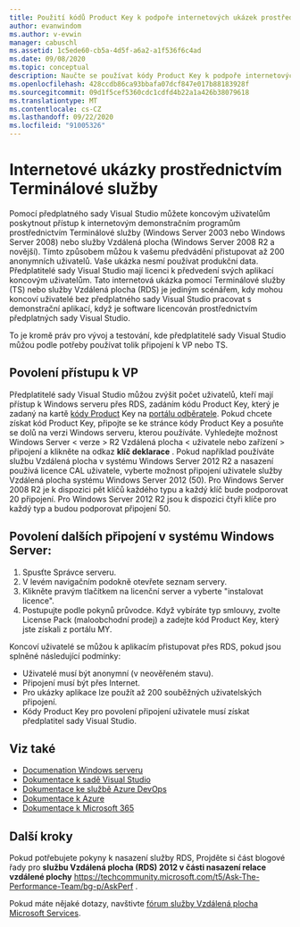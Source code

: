```yaml
---
title: Použití kódů Product Key k podpoře internetových ukázek prostřednictvím Terminálové služby | Microsoft Docs
author: evanwindom
ms.author: v-evwin
manager: cabuschl
ms.assetid: 1c5ede60-cb5a-4d5f-a6a2-a1f536f6c4ad
ms.date: 09/08/2020
ms.topic: conceptual
description: Naučte se používat kódy Product Key k podpoře internetových ukázek prostřednictvím Terminálové služby a povolení přístupu k VP.
ms.openlocfilehash: 428ccdb86ca93bbafa07dcf847e017b88183928f
ms.sourcegitcommit: 09d1f5cef5360cdc1cdfd4b22a1a426b38079618
ms.translationtype: MT
ms.contentlocale: cs-CZ
ms.lasthandoff: 09/22/2020
ms.locfileid: "91005326"
---
```

# <a name="internet-demonstrations-via-terminal-services"></a>Internetové ukázky prostřednictvím Terminálové služby
Pomocí předplatného sady Visual Studio můžete koncovým uživatelům poskytnout přístup k internetovým demonstračním programům prostřednictvím Terminálové služby (Windows Server 2003 nebo Windows Server 2008) nebo služby Vzdálená plocha (Windows Server 2008 R2 a novější). Tímto způsobem můžou k vašemu předvádění přistupovat až 200 anonymních uživatelů. Vaše ukázka nesmí používat produkční data. Předplatitelé sady Visual Studio mají licenci k předvedení svých aplikací koncovým uživatelům. Tato internetová ukázka pomocí Terminálové služby (TS) nebo služby Vzdálená plocha (RDS) je jediným scénářem, kdy mohou koncoví uživatelé bez předplatného sady Visual Studio pracovat s demonstrační aplikací, když je software licencován prostřednictvím předplatných sady Visual Studio.

To je kromě práv pro vývoj a testování, kde předplatitelé sady Visual Studio můžou podle potřeby používat tolik připojení k VP nebo TS.

## <a name="enabling-rds-access"></a>Povolení přístupu k VP
Předplatitelé sady Visual Studio můžou zvýšit počet uživatelů, kteří mají přístup k Windows serveru přes RDS, zadáním kódu Product Key, který je zadaný na kartě [kódy Product](https://my.visualstudio.com/productkeys?wt.mc_id=o~msft~docs) Key na [portálu odběratele](https://my.visualstudio.com?wt.mc_id=o~msft~docs). Pokud chcete získat kód Product Key, připojte se ke stránce kódy Product Key a posuňte se dolů na verzi Windows serveru, kterou používáte. Vyhledejte možnost Windows Server < verze > R2 Vzdálená plocha < uživatele nebo zařízení > připojení a klikněte na odkaz **klíč deklarace** . Pokud například používáte službu Vzdálená plocha v systému Windows Server 2012 R2 a nasazení používá licence CAL uživatele, vyberte možnost připojení uživatele služby Vzdálená plocha systému Windows Server 2012 (50).
Pro Windows Server 2008 R2 je k dispozici pět klíčů každého typu a každý klíč bude podporovat 20 připojení. Pro Windows Server 2012 R2 jsou k dispozici čtyři klíče pro každý typ a budou podporovat připojení 50.

## <a name="to-enable-additional-connections-in-windows-server"></a>Povolení dalších připojení v systému Windows Server:
1. Spusťte Správce serveru.
2. V levém navigačním podokně otevřete seznam servery.
3. Klikněte pravým tlačítkem na licenční server a vyberte "instalovat licence".
4. Postupujte podle pokynů průvodce.  Když vybíráte typ smlouvy, zvolte License Pack (maloobchodní prodej) a zadejte kód Product Key, který jste získali z portálu MY.

Koncoví uživatelé se můžou k aplikacím přistupovat přes RDS, pokud jsou splněné následující podmínky:
- Uživatelé musí být anonymní (v neověřeném stavu).
- Připojení musí být přes Internet.
- Pro ukázky aplikace lze použít až 200 souběžných uživatelských připojení.
- Kódy Product Key pro povolení připojení uživatele musí získat předplatitel sady Visual Studio.

## <a name="see-also"></a>Viz také
- [Documenation Windows serveru](/windows-server/)
- [Dokumentace k sadě Visual Studio](/visualstudio/)
- [Dokumentace ke službě Azure DevOps](/azure/devops/)
- [Dokumentace k Azure](/azure/)
- [Dokumentace k Microsoft 365](/microsoft-365/)

## <a name="next-steps"></a>Další kroky
Pokud potřebujete pokyny k nasazení služby RDS, Projděte si část blogové řady pro **službu Vzdálená plocha (RDS) 2012 v části nasazení relace vzdálené plochy** https://techcommunity.microsoft.com/t5/Ask-The-Performance-Team/bg-p/AskPerf . 

Pokud máte nějaké dotazy, navštivte [fórum služby Vzdálená plocha Microsoft Services](https://social.technet.microsoft.com/Forums/windowsserver/home?forum=winserverTS).